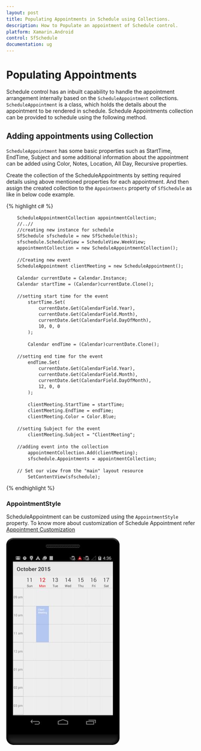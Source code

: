 ```yaml
---
layout: post
title: Populating Appointments in Schedule using Collections.
description: How to Populate an appointment of Schedule control.
platform: Xamarin.Android
control: SfSchedule
documentation: ug
---
```


# Populating Appointments

Schedule control has an inbuilt capability to handle the appointment arrangement internally based on the `ScheduleAppointment` collections. `ScheduleAppointment` is a class, which holds the details about the appointment to be rendered in schedule. Schedule Appointments collection can be provided to schedule using the following method.

## Adding appointments using Collection

`ScheduleAppointment` has some basic properties such as StartTime, EndTime, Subject and some additional information about the appointment can be added using Color, Notes, Location, All Day, Recursive properties.

Create the collection of the ScheduleAppointments by setting required details using above mentioned properties for each appointment. And then assign the created collection to the `Appointments` property of `SfSchedule` as like in below code example.

{% highlight c# %}

        ScheduleAppointmentCollection appointmentCollection;
        //..//
        //creating new instance for schedule
        SfSchedule sfschedule = new SfSchedule(this);
        sfschedule.ScheduleView = ScheduleView.WeekView;
        appointmentCollection = new ScheduleAppointmentCollection();
        
        //Creating new event
        ScheduleAppointment clientMeeting = new ScheduleAppointment();
        
        Calendar currentDate = Calendar.Instance;
        Calendar startTime = (Calendar)currentDate.Clone();
        
        //setting start time for the event
            startTime.Set(
                currentDate.Get(CalendarField.Year),
                currentDate.Get(CalendarField.Month),
                currentDate.Get(CalendarField.DayOfMonth),
                10, 0, 0
            );
            
            Calendar endTime = (Calendar)currentDate.Clone();
           
        //setting end time for the event
            endTime.Set(
                currentDate.Get(CalendarField.Year),
                currentDate.Get(CalendarField.Month),
                currentDate.Get(CalendarField.DayOfMonth),
                12, 0, 0
            );
            
            clientMeeting.StartTime = startTime;
            clientMeeting.EndTime = endTime;
            clientMeeting.Color = Color.Blue;
            
        //setting Subject for the event
            clientMeeting.Subject = "ClientMeeting";
            
        //adding event into the collection
            appointmentCollection.Add(clientMeeting);
            sfschedule.Appointments = appointmentCollection;
            
        // Set our view from the "main" layout resource
            SetContentView(sfschedule);

{% endhighlight %}

### AppointmentStyle

ScheduleAppointment can be customized using the `AppointmentStyle` property. To know more about customization of Schedule Appointment refer [Appointment Customization](/xamarin-android/sfschedule/Appearance-and-Styling "Appointment Customization")

![](PopulatingAppointments_images/PopulatingAppointments_img1.jpeg)